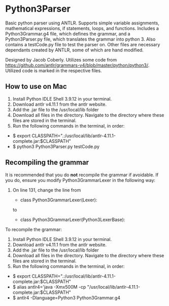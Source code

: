# Python3Parser

Basic python parser using ANTLR. Supports simple variable assignments, mathematical expressions, if statements, loops, and functions. Includes a Python3Grammar.g4 file, which defines the grammar, and a Python3Parser.py file, which translates the grammar into python 3. Also contains a testCode.py file to test the parser on. Other files are necessary dependants created by ANTLR, some of which are hand modified.

Designed by Jacob Coberly.
Utilizes some code from https://github.com/antlr/grammars-v4/blob/master/python/python3/.
Utilized code is marked in the respective files.

## How to use on Mac
1. Install Python IDLE Shell 3.9.12 in your terminal.
2. Download antlr v4.11.1 from the antlr website.
3. Add the .jar file to the /usr/local/lib folder
4. Download all files in the directory. Navigate to the directory where these files are stored in the terminal.
5. Run the following commands in the terminal, in order:  
- $ export CLASSPATH=".:/usr/local/lib/antlr-4.11.1-complete.jar:$CLASSPATH"  
- $ python3 Python3Parser.py testCode.py

## Recompiling the grammar
It is recommended that you do **not** recompile the grammar if avoidable. If you do, ensure you modify Python3GrammarLexer in the following way:
1. On line 131, change the line from  
    - class Python3GrammarLexer(Lexer):  

   to  
    - class Python3GrammarLexer(Python3LexerBase):

To recompile the grammar:
1. Install Python IDLE Shell 3.9.12 in your terminal.
2. Download antlr v4.11.1 from the antlr website.
3. Add the .jar file to the /usr/local/lib folder
4. Download all files in the directory. Navigate to the directory where these files are stored in the terminal.
5. Run the following commands in the terminal, in order:  
- $ export CLASSPATH=".:/usr/local/lib/antlr-4.11.1-complete.jar:$CLASSPATH"  
- $ alias antlr4='java -Xmx500M -cp "/usr/local/lib/antlr-4.11.1-complete.jar:$CLASSPATH"  
- $ antlr4 -Dlanguage=Python3 Python3Grammar.g4
